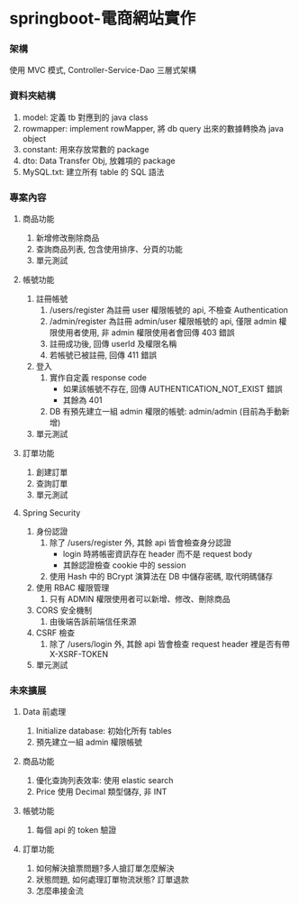 # springboot-電商網站實作

### 架構

使用 MVC 模式, Controller-Service-Dao 三層式架構

### 資料夾結構

1. model: 定義 tb 對應到的 java class
2. rowmapper: implement rowMapper, 將 db query 出來的數據轉換為 java object
3. constant: 用來存放常數的 package
4. dto: Data Transfer Obj, 放雜項的 package
5. MySQL.txt: 建立所有 table 的 SQL 語法

### 專案內容

1. 商品功能

   1. 新增修改刪除商品
   2. 查詢商品列表, 包含使用排序、分頁的功能
   3. 單元測試
2. 帳號功能

   1. 註冊帳號
      1. /users/register 為註冊 user 權限帳號的 api, 不檢查 Authentication
      2. /admin/register 為註冊 admin/user 權限帳號的 api, 僅限 admin 權限使用者使用, 非 admin 權限使用者會回傳 403 錯誤
      3. 註冊成功後, 回傳 userId 及權限名稱
      4. 若帳號已被註冊, 回傳 411 錯誤
   2. 登入
      1. 實作自定義 response code
         * 如果該帳號不存在, 回傳 AUTHENTICATION_NOT_EXIST 錯誤
         * 其餘為 401
      2. DB 有預先建立一組 admin 權限的帳號: admin/admin (目前為手動新增)
   3. 單元測試
3. 訂單功能

   1. 創建訂單
   2. 查詢訂單
   3. 單元測試
4. Spring Security

   1. 身份認證
      1. 除了 /users/register 外, 其餘 api 皆會檢查身分認證
         * login 時將帳密資訊存在 header 而不是 request body
         * 其餘認證檢查 cookie 中的 session
      2. 使用 Hash 中的 BCrypt 演算法在 DB 中儲存密碼, 取代明碼儲存
   2. 使用 RBAC 權限管理
      1. 只有 ADMIN 權限使用者可以新增、修改、刪除商品
   3. CORS 安全機制
      1. 由後端告訴前端信任來源
   4. CSRF 檢查
      1. 除了 /users/login 外, 其餘 api 皆會檢查 request header 裡是否有帶 X-XSRF-TOKEN
   5. 單元測試

### 未來擴展

1. Data 前處理

   1. Initialize database: 初始化所有 tables
   2. 預先建立一組 admin 權限帳號
2. 商品功能

   1. 優化查詢列表效率: 使用 elastic search
   2. Price 使用 Decimal 類型儲存, 非 INT
3. 帳號功能

   1. 每個 api 的 token 驗證
4. 訂單功能

   1. 如何解決搶票問題?多人搶訂單怎麼解決
   2. 狀態問題, 如何處理訂單物流狀態? 訂單退款
   3. 怎麼串接金流
